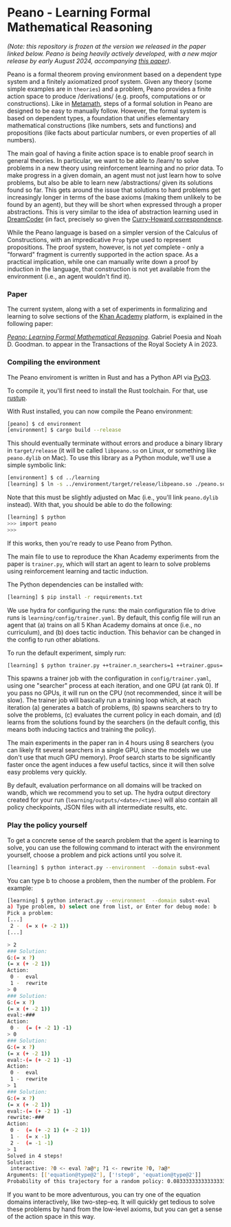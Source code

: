# Peano - Learning Formal Mathematical Reasoning

*(Note: this repository is frozen at the version we released in the paper linked below. Peano is being heavily actively developed, with a new major release by early August 2024, accompanying [this paper](https://arxiv.org/abs/2407.00695)).*

Peano is a formal theorem proving environment based on a dependent type system and a finitely axiomatized proof system.
Given any theory (some simple examples are in `theories`) and a problem, Peano provides a finite action space to produce /derivations/
(e.g. proofs, computations or or constructions). Like in [Metamath](https://us.metamath.org/),
steps of a formal solution in Peano are designed to be easy to manually follow. However, the formal system is based on dependent types,
a foundation that unifies elementary mathematical constructions (like numbers, sets and functions) and propositions
(like facts about particular numbers, or even properties of all numbers).

The main goal of having a finite action space is to enable proof search in general theories.
In particular, we want to be able to /learn/ to solve problems in a new theory using
reinforcement learning and no prior data. To make progress in a given domain, an agent
must not just learn how to solve problems, but also be able to learn new /abstractions/
given its solutions found so far. This gets around the issue that solutions to hard problems
get increasingly longer in terms of the base axioms (making them unlikely to be found
by an agent), but they will be short when expressed through a proper abstractions.
This is very similar to the idea of abstraction learning used in [DreamCoder](https://arxiv.org/abs/2006.08381)
(in fact, precisely so given the [Curry-Howard correspondence](https://en.wikipedia.org/wiki/Curry%E2%80%93Howard_correspondence).

While the Peano language is based on a simpler version of the Calculus of Constructions,
with an impredicative `Prop` type used to represent propositions.
The proof system, however, is not *yet* complete - only a "forward" fragment is currently supported in the action space.
As a practical implication, while one can manually write down a proof by induction in the language,
that construction is not yet available from the environment (i.e., an agent wouldn't find it).

### Paper

The current system, along with a set of experiments in formalizing and learning to solve
sections of the [Khan Academy](khanacademy.org/) platform, is explained in the following paper:

[*Peano: Learning Formal Mathematical Reasoning*](https://arxiv.org/abs/2211.15864). Gabriel Poesia and Noah D. Goodman. to appear in the Transactions of the Royal Society A in 2023.

### Compiling the environment

The Peano enviroment is written in Rust and has a Python API via [PyO3](https://pyo3.rs/v0.18.2/).

To compile it, you'll first need to install the Rust toolchain. For that, use [rustup](https://rustup.rs/).

With Rust installed, you can now compile the Peano environment:

```sh
[peano] $ cd environment
[environment] $ cargo build --release
```

This should eventually terminate without errors and produce a binary library
in `target/release` (it will be called `libpeano.so` on Linux, or something like `peano.dylib` on Mac).
To use this library as a Python module, we'll use a simple symbolic link:

```sh
[environment] $ cd ../learning
[learning] $ ln -s ../environment/target/release/libpeano.so ./peano.so
```

Note that this must be slightly adjusted on Mac (i.e., you'll link `peano.dylib` instead). With that, you should be able to do the following:


```sh
[learning] $ python
>>> import peano
>>>
```

If this works, then you're ready to use Peano from Python.

The main file to use to reproduce the Khan Academy experiments from the paper is `trainer.py`, which will start an agent
to learn to solve problems using reinforcement learning and tactic induction.

The Python dependencies can be installed with:

```sh
[learning] $ pip install -r requirements.txt
```

We use hydra for configuring the runs: the main configuration file to drive runs is `learning/config/trainer.yaml`.
By default, this config file will run an agent that (a) trains on all 5 Khan Academy domains at once (i.e., no curriculum),
and (b) does tactic induction. This behavior can be changed in the config to run other ablations.

To run the default experiment, simply run:
```sh
[learning] $ python trainer.py ++trainer.n_searchers=1 ++trainer.gpus=[0]
```

This spawns a trainer job with the configuration in `config/trainer.yaml`, using one "searcher" process at each iteration, and one GPU (at rank 0). If you pass no GPUs, it will run on the CPU (not recommended, since it will be slow). The trainer job will basically run a training loop which, at each iteration (a) generates a batch of problems, (b) spawns searchers to try to solve the problems, (c) evaluates the current policy in each domain, and (d) learns from the solutions found by the searchers (in the default config, this means both inducing tactics and training the policy).

The main experiments in the paper ran in 4 hours using 8 searchers (you can likely fit several searchers in a single GPU, since the models we use don't use that much GPU memory). Proof search starts to be significantly faster once the agent induces a few useful tactics, since it will then solve easy problems very quickly.

By default, evaluation performance on all domains will be tracked on wandb, which we recommend you to set up. The hydra output directory created for your run (`learning/outputs/<date>/<time>`) will also contain all policy checkpoints, JSON files with all intermediate results, etc.

### Play the policy yourself

To get a concrete sense of the search problem that the agent is learning to solve, you can use the following command to interact with the environment yourself, choose a problem and pick actions until you solve it.

```sh
[learning] $ python interact.py --environment  --domain subst-eval
```

You can type b to choose a problem, then the number of the problem. For example:

```sh
[learning] $ python interact.py --environment  --domain subst-eval
a) Type problem, b) select one from list, or Enter for debug mode: b
Pick a problem:
[...]
 2 -  (= x (+ -2 1))
[...]

> 2
### Solution:
G:(= x ?)
(= x (+ -2 1))
Action:
 0 -  eval
 1 -  rewrite
> 0
### Solution:
G:(= x ?)
(= x (+ -2 1))
eval:-###
Action:
 0 -  (= (+ -2 1) -1)
> 0
### Solution:
G:(= x ?)
(= x (+ -2 1))
eval:-(= (+ -2 1) -1)
Action:
 0 -  eval
 1 -  rewrite
> 1
### Solution:
G:(= x ?)
(= x (+ -2 1))
eval:-(= (+ -2 1) -1)
rewrite:-###
Action:
 0 -  (= (+ -2 1) (+ -2 1))
 1 -  (= x -1)
 2 -  (= -1 -1)
> 1
Solved in 4 steps!
Solution:
 interactive: ?0 <- eval ?a@*; ?1 <- rewrite ?0, ?a@*
Arguments: [['equation@type@2'], ['!step0', 'equation@type@2']]
Probability of this trajectory for a random policy: 0.08333333333333333
```

If you want to be more adventurous, you can try one of the equation domains interactively, like two-step-eq. It will quickly get tedious to solve these problems by hand from the low-level axioms, but you can get a sense of the action space in this way.
